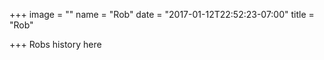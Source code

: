 +++
image = ""
name = "Rob"
date = "2017-01-12T22:52:23-07:00"
title = "Rob"

+++
Robs history here
